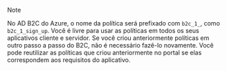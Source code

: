 > [!NOTE]
> No AD B2C do Azure, o nome da política será prefixado com `b2c_1_`, como `b2c_1_sign_up`.  Você é livre para usar as políticas em todos os seus aplicativos cliente e servidor.  Se você criou anteriormente políticas em outro passo a passo do B2C, não é necessário fazê-lo novamente. Você pode reutilizar as políticas que criou anteriormente no portal se elas correspondem aos requisitos do aplicativo.
> 
> 

